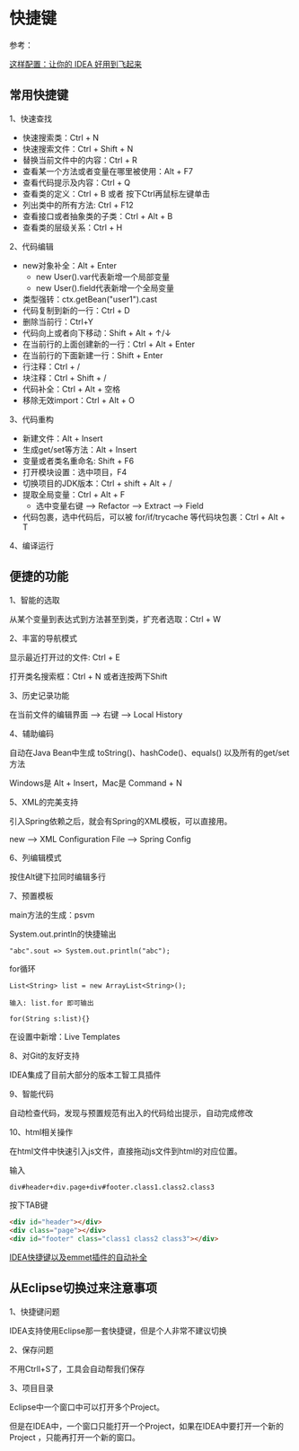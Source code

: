 # 快捷键

参考：

[这样配置：让你的 IDEA 好用到飞起来](https://mp.weixin.qq.com/s/3Ij-jPPbF2R-Un0lNKzOOg)

## 常用快捷键

1、快速查找

- 快速搜索类：Ctrl + N
- 快速搜索文件：Ctrl + Shift + N
- 替换当前文件中的内容：Ctrl + R
- 查看某一个方法或者变量在哪里被使用：Alt + F7
- 查看代码提示及内容：Ctrl + Q
- 查看类的定义：Ctrl + B 或者 按下Ctrl再鼠标左键单击
- 列出类中的所有方法: Ctrl + F12
- 查看接口或者抽象类的子类：Ctrl + Alt + B
- 查看类的层级关系：Ctrl + H

2、代码编辑

- new对象补全：Alt + Enter
  - new User().var代表新增一个局部变量
  - new User().field代表新增一个全局变量
- 类型强转：ctx.getBean("user1").cast
- 代码复制到新的一行：Ctrl + D
- 删除当前行：Ctrl+Y
- 代码向上或者向下移动：Shift + Alt + ↑/↓
- 在当前行的上面创建新的一行：Ctrl + Alt + Enter
- 在当前行的下面新建一行：Shift + Enter
- 行注释：Ctrl + /
- 块注释：Ctrl + Shift + /
- 代码补全：Ctrl + Alt + 空格
- 移除无效import：Ctrl + Alt + O

3、代码重构

- 新建文件：Alt + Insert
- 生成get/set等方法：Alt + Insert
- 变量或者类名重命名: Shift + F6
- 打开模块设置：选中项目，F4
- 切换项目的JDK版本：Ctrl + shift + Alt + /
- 提取全局变量：Ctrl + Alt + F
  - 选中变量右键 --> Refactor --> Extract --> Field
- 代码包裹，选中代码后，可以被 for/if/trycache 等代码块包裹：Ctrl + Alt + T

4、编译运行



## 便捷的功能

1、智能的选取

从某个变量到表达式到方法甚至到类，扩充者选取：Ctrl + W

2、丰富的导航模式

显示最近打开过的文件: Ctrl + E

打开类名搜索框：Ctrl + N 或者连按两下Shift

3、历史记录功能

在当前文件的编辑界面 --> 右键 --> Local History

4、辅助编码

自动在Java Bean中生成 toString()、hashCode()、equals() 以及所有的get/set 方法

Windows是 Alt + Insert，Mac是 Command + N

5、XML的完美支持

引入Spring依赖之后，就会有Spring的XML模板，可以直接用。

new --> XML Configuration File --> Spring Config

6、列编辑模式

按住Alt键下拉同时编辑多行

7、预置模板

main方法的生成：psvm

System.out.println的快捷输出

```log
"abc".sout => System.out.println("abc");
```

for循环

```log
List<String> list = new ArrayList<String>();

输入: list.for 即可输出

for(String s:list){}
```

在设置中新增：Live Templates

8、对Git的友好支持

IDEA集成了目前大部分的版本工智工具插件

9、智能代码

自动检查代码，发现与预置规范有出入的代码给出提示，自动完成修改

10、html相关操作

在html文件中快速引入js文件，直接拖动js文件到html的对应位置。

输入

```html
div#header+div.page+div#footer.class1.class2.class3
```

按下TAB键

```html
<div id="header"></div>
<div class="page"></div>
<div id="footer" class="class1 class2 class3"></div>
```

[IDEA快捷键以及emmet插件的自动补全](https://blog.csdn.net/Black1499/article/details/81515301)

## 从Eclipse切换过来注意事项

1、快捷键问题

IDEA支持使用Eclipse那一套快捷键，但是个人非常不建议切换

2、保存问题

不用Ctrll+S了，工具会自动帮我们保存

3、项目目录

Eclipse中一个窗口中可以打开多个Project。

但是在IDEA中，一个窗口只能打开一个Project，如果在IDEA中要打开一个新的 Project ，只能再打开一个新的窗口。
